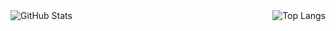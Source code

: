 
<a href="https://github.com/BeMax92">
  <img align="left" alt="GitHub Stats" src="https://github-readme-stats.vercel.app/api?username=BeMax92&show_icons=true&theme=buefy&include_all_commits=true" />
</a>
<a href="https://github.com/BeMax92">
  <img align="right" alt="Top Langs" src="https://github-readme-stats.vercel.app/api/top-langs/?username=huodongjie&layout=compact" />
</a>
